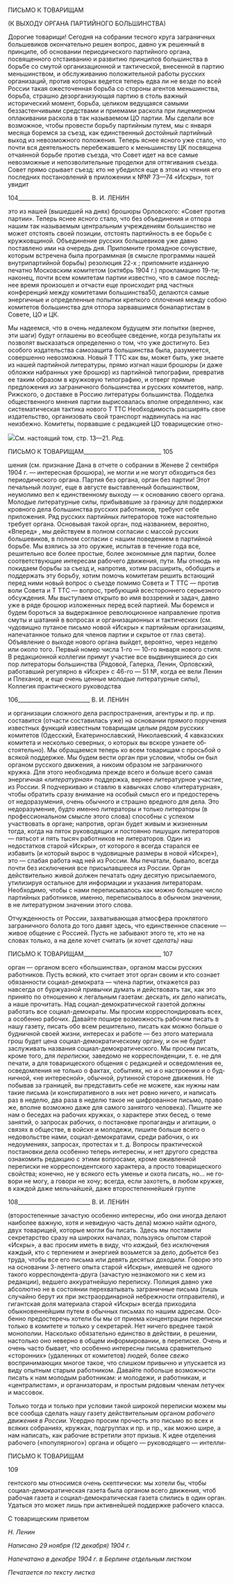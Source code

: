 ПИСЬМО К ТОВАРИЩАМ

(К ВЫХОДУ ОРГАНА ПАРТИЙНОГО БОЛЬШИНСТВА)

Дорогие товарищи! Сегодня на собрании тесного круга заграничных большевиков окончательно решен вопрос, давно уж решенный в принципе, об основании периодиче­ского партийного органа, посвященного отстаиванию и развитию принципов большин­ства в борьбе со смутой организационной и тактической, внесенной в партию мень­шинством, и обслуживанию положительной работы русских организаций, против кото­рых ведется теперь едва ли не везде по всей России такая ожесточенная борьба со сто­роны агентов меньшинства, борьба, страшно дезорганизующая партию в столь важный исторический момент, борьба, целиком ведущаяся самыми беззастенчивыми средства­ми и приемами раскола при лицемерном оплакивании раскола в так называемом ЦО партии. Мы сделали все возможное, чтобы провести борьбу партийным путем, мы с ян­варя месяца боремся за съезд, как единственный достойный партийный выход из не­возможного положения. Теперь яснее ясного уже стало, что почти вся деятельность пе­ребежавшего к меньшинству ЦК посвящена отчаянной борьбе против съезда, что Совет идет на все самые невозможные и непозволительные проделки для оттягивания съезда. Совет прямо срывает съезд: кто не убедился еще в этом из чтения его последних поста­новлений в приложении к №№ 73—74 «Искры», тот увидит

  

104__________________________ В. И. ЛЕНИН

это из нашей (вышедшей на днях) брошюры Орловского: «Совет против партии». Те­перь яснее ясного стало, что без объединения и отпора нашим так называемым цен­тральным учреждениям большинство не может отстоять своей позиции, отстоять пар­тийность в ее борьбе с кружковщиной. Объединение русских большевиков уже давно поставлено ими на очередь дня. Припомните громадное сочувствие, которым встречена была программная (в смысле программы нашей внутрипартийной борьбы) резолюция 22-х ; припомните изданную печатно Московским комитетом (октябрь 1904 г.) про­кламацию 19-ти; наконец, почти всем комитетам партии известно, что в самое послед­нее время произошел и отчасти еще происходит ряд частных конференций между ко­митетами большинства50, делаются самые энергичные и определенные попытки креп­кого сплочения между собою комитетов большинства для отпора зарвавшимся бона­партистам в Совете, ЦО и ЦК.

Мы надеемся, что в очень недалеком будущем эти попытки (вернее, эти шаги) будут оглашены во всеобщее сведение, когда результаты их позволят высказаться определен­но о том, что уже достигнуто. Без особого издательства самозащита большинства была, разумеется, совершенно невозможна. Новый Τ TTC как вы, может быть, уже знаете из нашей партийной литературы, прямо изгнал наши брошюры (и даже обложки набран­ных уже брошюр) из партийной типографии, превратив ее таким образом в кружковую типографию, и отверг прямые предложения из заграничного большинства и русских комитетов, напр. Рижского, о доставке в Россию литературы большинства. Подделка общественного мнения партии вырисовалась вполне определенно, как систематическая тактика нового Τ TTC Необходимость расширять свое издательство, организовать свой транспорт надвинулась на нас неизбежно. Комитеты, порвавшие с редакцией ЦО това­рищеские отно-

![](file:///C:/Users/bot32/AppData/Local/Temp/msohtmlclip1/01/clip_image001.png)См. настоящий том, стр. 13—21. _Ред._

  

ПИСЬМО К ТОВАРИЩАМ____________________________ 105

шения (см. признание Дана в отчете о собрании в Женеве 2 сентября 1904 г. — инте­ресная брошюра), не могли и не могут обходиться без периодического органа. Партия без органа, орган без партии! Этот печальный лозунг, еще в августе выставленный большинством, неумолимо вел к единственному выходу — к основанию своего органа. Молодые литературные силы, прибывавшие за границу для поддержки кровного дела большинства русских работников, требуют себе приложения. Ряд русских партийных литераторов тоже настоятельно требует органа. Основывая такой орган, под названием, вероятно, «Вперед» , мы действуем в полном согласии с массой русских большевиков, в полном согласии с нашим поведением в партийной борьбе. Мы взялись за это оружие, испытав в течение года все, решительно все более простые, более экономные для пар­тии, более соответствующие интересам рабочего движения, пути. Мы отнюдь не поки­даем борьбы за съезд и, напротив, хотим расширить, обобщить и поддержать эту борь­бу, хотим помочь комитетам решить встающий перед ними новый вопрос о съезде по­мимо Совета и Τ TTC — против воли Совета и Τ TTC — вопрос, требующий всестороннего серьезного обсуждения. Мы выступаем открыто во имя воззрений и задач, давно уже в ряде брошюр изложенных перед всей партией. Мы боремся и будем бороться за вы­держанное революционное направление против смуты и шатаний в вопросах и органи­зационных и тактических (см. чудовищно путаное письмо новой «Искры» к партийным организациям, напечатанное только для членов партии и скрытое от глаз света). Объяв­ление о выходе нового органа выйдет, вероятно, через неделю или около того. Первый номер числа 1-го — 10-го января нового стиля. В редакционной коллегии примут уча­стие все выдвинувшиеся до сих пор литераторы большинства (Рядовой, Галерка, Ле­нин, Орловский, работавший регулярно в «Искре» с 46-го — 51 №, когда ее вели Ленин и Плеханов, и еще очень ценные молодые литературные силы), Коллегия практическо­го руководства

  

106__________________________ В. И. ЛЕНИН

и организации сложного дела распространения, агентуры и пр. и пр. составится (отчас­ти составилась уже) на основании прямого поручения известных функций известным товарищам целым рядом русских комитетов (Одесский, Екатеринославский, Николаев­ский, 4 кавказских комитета и несколько северных, о которых вы вскоре узнаете об­стоятельно). Мы обращаемся теперь ко всем товарищам с просьбой о всякой поддерж­ке. Мы будем вести орган при условии, чтобы он был органом русского движения, а никоим образом не заграничного кружка. Для этого необходима прежде всего и больше всего самая энергичная _«литературная»_ поддержка, вернее литературное участие, из России. Я подчеркиваю и ставлю в кавычках слово «литературная», чтобы обратить сразу внимание на особый смысл его и предостеречь от недоразумения, очень обычного и страшно вредного для дела. Это недоразумение, будто именно литераторы и только литераторы (в профессиональном смысле этого слова) способны с успехом участвовать в органе; напротив, орган будет живым и жизненным тогда, когда на пяток руководя­щих и постоянно пишущих литераторов — пятьсот и пять тысяч работников не литера­торов. Один из недостатков старой «Искры», от которого я всегда старался ее избавить (и который вырос в чудовищные размеры в новой «Искре»), это — слабая работа над ней из России. Мы печатали, бывало, всегда почти без исключения все присылавшееся из России. Орган действительно живой должен печатать одну десятую присылаемого, утилизируя остальное для информации и указания литераторам. Необходимо, чтобы с нами переписывалось как можно большее число партийных работников, именно, пере­писывалось в обычном значении, в не литературном значении этого слова.

Отчужденность от России, захватывающая атмосфера проклятого заграничного бо­лота до того давят здесь, что единственное спасение — живое общение с Россией. Пусть не забывают этого те, кто не на словах только, а на деле хочет считать (и хочет _сделать)_ наш

  

ПИСЬМО К ТОВАРИЩАМ____________________________ 107

орган — органом всего «большинства», органом массы русских работников. Пусть вся­кий, кто считает этот орган своим и кто сознает обязанности социал-демократа — чле­на партии, откажется раз навсегда от буржуазной привычки думать и действовать так, как это принято по отношению к легальным газетам: дескать, _их_ дело написать, а наше прочитать. Над социал-демократической газетой должны работать все социал-демократы. Мы просим корреспондировать всех, а особенно рабочих. Давайте пошире возможность рабочим писать в нашу газету, писать обо всем решительно, писать как можно больше о будничной своей жизни, интересах и работе — без этого материала грош будет цена социал-демократическому органу, и он не будет заслуживать названия социал-демократического. Мы просим писать, кроме того, для _переписки,_ заведомо не корреспонденции, т. е. не для печати, а для товарищеского общения с редакцией и ос­ведомления ее, осведомления не только о фактах, событиях, но и о настроении и о буд­ничной, «не интересной», обычной, рутинной стороне движения. Не побывав за грани­цей, вы представить себе не можете, как нужны нам такие письма (и конспиративного в них нет ровно ничего, и написать раз в неделю, два раза в неделю такое не шифрован­ное письмо, право же, вполне возможно даже для самого занятого человека). Пишите же нам о беседах на рабочих кружках, о характере этих бесед, о теме занятий, о запро­сах рабочих, о постановке пропаганды и агитации, о связях в обществе, в войске и мо­лодежи, пишите больше всего о недовольстве нами, социал-демократами, среди рабо­чих, о их недоумениях, запросах, протестах и т. д. Вопросы практической постановки дела особенно теперь интересны, и нет другого средства ознакомить редакцию с этими вопросами, кроме оживленной переписки не корреспондентского характера, а просто товарищеского свойства; конечно, не у всякого есть уменье и охота писать, но... не го­вори не могу, а говори не хочу; всегда, если захотеть, в любом кружке, в каждой даже мельчайшей, даже второстепеннейшей группе

  

108__________________________ В. И. ЛЕНИН

(второстепенные зачастую особенно интересны, ибо они иногда делают наиболее важ­ную, хотя и невидную часть дела) можно найти одного, двух товарищей, которые могли бы писать. Здесь мы поставили секретарство сразу на широких началах, пользуясь опы­том старой «Искры», а вас просим иметь в виду, что _каждый,_ без исключения каждый, кто с терпением и энергией возьмется за дело, добьется без труда, чтобы все его письма или девять десятых доходили. Говорю это на основании 3-летнего опыта старой «Ис­кры», имевшей не одного такого корреспондента-друга (зачастую незнакомого ни с кем из редакции), ведшего аккуратнейшую переписку. Полиция давно уже абсолютно не в состоянии перехватывать заграничные письма (лишь случайно берут их при экстраор­динарной небрежности отправителя), и гигантская доля материала старой «Искры» все­гда приходила обыкновеннейшим путем в обычных письмах по нашим адресам. Осо­бенно предостеречь хотели бы мы от приема концентрации переписки только в комите­те и только у секретарей. Нет ничего вреднее такой монополии. Насколько обязательно единство в действии, в решении, настолько оно неверно в общем информировании, в переписке. Очень и очень часто бывает, что особенно интересны письма сравнительно «сторонних» (удаленных от комитетов) людей, более _свежо_ воспринимающих многое такое, что слишком привычно и упускается из виду опытным старым работником. Да­вайте побольше возможности писать к нам молодым работникам: и молодежи, и работ­никам, и «централистам», и организаторам, и простым рядовым членам летучек и мас­совок.

Только тогда и только при условии такой широкой переписки можем мы все сообща сделать нашу газету действительным органом _рабочего движения в России._ Усердно просим прочесть это письмо во всех и всяких собраниях, кружках, подгруппах и пр. и пр., как можно шире, а нам написать, как рабочие встретили этот призыв. К идее отде­ления рабочего («популярного») органа и общего — руководящего — интелли-

  

ПИСЬМО К ТОВАРИЩАМ

  

109

  

гентского мы относимся очень скептически: мы хотели бы, чтобы социал-демократическая газета была органом всего движения, чтоб рабочая газета и социал-демократическая газета слились в один орган. Удаться это может лишь при активней­шей поддержке рабочего класса.

С товарищеским приветом

_Н. Ленин_

  

_Написано 29 ноября (12 декабря) 1904 г._

_Напечатано в декабре 1904 г. в Берлине отдельным листком_

  

_Печатается по тексту листка_